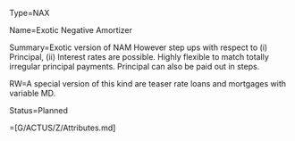 Type=NAX

Name=Exotic Negative Amortizer

Summary=Exotic version of NAM However step ups with respect to (i) Principal, (ii) Interest rates are possible. Highly flexible to match totally irregular principal payments. Principal can also be paid out in steps.

RW=A special version of this kind are teaser rate loans and mortgages with variable MD.

Status=Planned

=[G/ACTUS/Z/Attributes.md]
